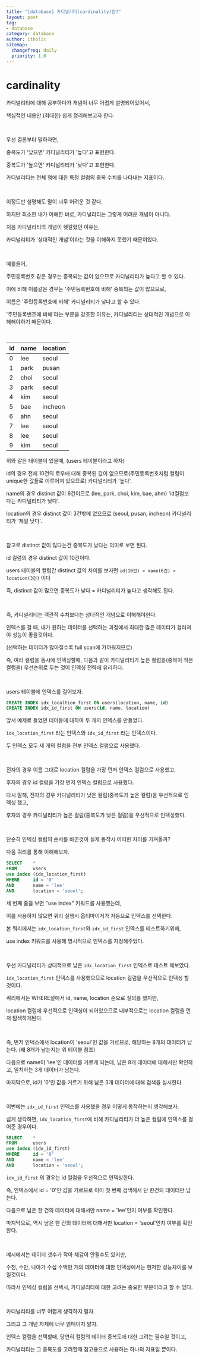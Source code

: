 ```yaml
---
title: "[database] 카디널리티(cardinality)란?"
layout: post
tag:
- database
category: database
author: itholic
sitemap:
  changefreq: daily
  priority: 1.0
---
```


# cardinality

카디널리티에 대해 공부하다가 개념이 너무 어렵게 설명되어있어서,

핵심적인 내용만 (최대한) 쉽게 정리해보고자 한다.

<br/>

우선 결론부터 말하자면,

중복도가 '낮으면' 카디널리티가 '높다'고 표현한다.

중복도가 '높으면' 카디널리티가 '낮다'고 표현한다.

카디널리티는 전체 행에 대한 특정 컬럼의 중복 수치를 나타내는 지표이다.

<br/>

이정도만 설명해도 말이 너무 어려운 것 같다.

하지만 최소한 내가 이해한 바로, 카디널리티는 그렇게 어려운 개념이 아니다.

처음 카디널리티의 개념이 헷갈렸던 이유는,

카디널리티가 '상대적인 개념'이라는 것을 이해하지 못했기 때문이었다.

<br/>

예를들어,

주민등록번호 같은 경우는 중복되는 값이 없으므로 카디널리티가 높다고 할 수 있다.

이에 비해 이름같은 경우는 '주민등록번호에 비해' 중복되는 값이 많으므로,

이름은 '주민등록번호에 비해' 카디널리티가 낮다고 할 수 있다.

'주민등록번호에 비해'라는 부분을 강조한 이유는, 카디널리티는 상대적인 개념으로 이해해야하기 때문이다.

<br/>

|id|name|location|
|---|---|---|
|0|lee|seoul|
|1|park|pusan|
|2|choi|seoul|
|3|park|seoul|
|4|kim|seoul|
|5|bae|incheon|
|6|ahn|seoul|
|7|lee|seoul|
|8|lee|seoul|
|9|kim|seoul|

위와 같은 테이블이 있을때, (users 테이블이라고 하자)

id의 경우 전체 10건의 로우에 대해 중복된 값이 없으므로(주민등록번호처럼 컬럼이 unique한 값들로 이루어져 있으므로) 카디널리티가 '높다'.

name의 경우 distinct 값이 6건이므로 (lee, park, choi, kim, bae, ahm) 'id컬럼보다는 카디널리티가 낮다'.

location의 경우 distinct 값이 3건밖에 없으므로 (seoul, pusan, incheon) 카디널리티가 '제일 낮다'.

<br/>

참고로 distinct 값이 많다는건 중복도가 낮다는 의미로 보면 된다.

id 컬럼의 경우 distinct 값이 10건이다.

users 테이블의 컬럼간 distinct 값의 차이를 보자면 `id(10건) > name(6건) > location(3건)` 이다

즉, distinct 값이 많으면 중복도가 낮다 = 카디널리티가 높다고 생각해도 된다.

<br/>

즉, 카디널리티는 객관적 수치보다는 상대적인 개념으로 이해해야한다.

인덱스를 걸 때, 내가 원하는 데이터를 선택하는 과정에서 최대한 많은 데이터가 걸러져야 성능이 좋을것이다.

(선택하는 데이터가 많아질수록 full scan에 가까워지므로)

즉, 여러 컬럼을 동시에 인덱싱할때, 다음과 같이 카디널리티가 높은 컬럼을(중복이 적은 컬럼을) 우선순위로 두는 것이 인덱싱 전략에 유리하다.

<br/>

users 테이블에 인덱스를 걸어보자.

```sql
CREATE INDEX idx_localtion_first ON users(location, name, id)
CREATE INDEX idx_id_first ON users(id, name, location)
```

앞서 예제로 들었던 테이블에 대하여 두 개의 인덱스를 만들었다.

`idx_location_first` 라는 인덱스와 `idx_id_first` 라는 인덱스이다.

두 인덱스 모두 세 개의 컬럼을 전부 인덱스 컬럼으로 사용했다.

<br/>

전자의 경우 이름 그대로 location 컬럼을 가장 먼저 인덱스 컬럼으로 사용했고,

후자의 경우 id 컬럼을 가장 먼저 인덱스 컬럼으로 사용했다.

다시 말해, 전자의 경우 카디널리티가 낮은 컬럼(중복도가 높은 컬럼)을 우선적으로 인덱싱 했고,

후자의 경우 카디널리티가 높은 컬럼(중복도가 낮은 컬럼)을 우선적으로 인덱싱했다.

<br/>

단순히 인덱싱 컬럼의 순서를 바꾼것이 실제 동작시 어떠한 차이를 가져올까?

다음 쿼리를 통해 이해해보자.


```sql
SELECT    *
FROM      users
use index (idx_location_first)
WHERE     id = '0'
AND       name = 'lee'
AND       location = 'seoul';
```

세 번째 줄을 보면 "use index" 키워드를 사용했는데,

이를 사용하지 않으면 쿼리 실행시 옵티마이저가 자동으로 인덱스를 선택한다.

본 쿼리에서는 `idx_location_first`와 `idx_id_first` 인덱스를 테스트하기위해,

use index 키워드를 사용해 명시적으로 인덱스를 지정해주었다.

<br/>

우선 카디널리티가 상대적으로 낮은 `idx_location_first` 인덱스로 테스트 해보았다.

`idx_location_first` 인덱스를 사용했으므로 location 컬럼을 우선적으로 인덱싱 할 것이다.

쿼리에서는 WHERE절에서 id, name, location 순으로 질의를 했지만,

location 컬럼에 우선적으로 인덱싱이 되어있으므로 내부적으로는 location 컬럼을 먼저 탐색하게된다.

<br/>

즉, 먼저 인덱스에서 location이 'seoul'인 값을 거르므로, 해당하는 8개의 데이터가 남는다. (왜 8개가 남는지는 위 테이블 참조)

다음으로 name이 'lee'인 데이터를 거르게 되는데, 남은 8개 데이터에 대해서만 확인하고, 일치하는 3개 데이터가 남는다.

마지막으로, id가 '0'인 값을 거르기 위해 남은 3개 데이터에 대해 검색을 실시한다.


<br/>

이번에는 `idx_id_first` 인덱스를 사용했을 경우 어떻게 동작하는지 생각해보자.

쉽게 생각하면, `idx_location_first`에 비해 카디널리티가 더 높은 컬럼에 인덱스를 걸어준 경우이다.

```sql
SELECT    *
FROM      users
use index (idx_id_first)
WHERE     id = '0'
AND       name = 'lee'
AND       location = 'seoul';
```

`idx_id_first` 의 경우는 id 컬럼을 우선적으로 인덱싱한다.

즉, 인덱스에서 id = '0'인 값을 거르므로 이미 첫 번째 검색해서 단 한건의 데이터만 남는다.

다음으로 남은 한 건의 데이터에 대해서만 name = 'lee'인지 여부를 확인한다.

마지막으로, 역시 남은 한 건의 데이터에 대해서만 location = 'seoul'인지 여부를 확인한다.

<br/>

예시에서는 데이터 갯수가 작아 체감이 안될수도 있지만,

수천, 수만, 나아가 수십 수백만 개의 데이터에 대한 인덱싱에서는 현저한 성능차이를 보일것이다.

따라서 인덱싱 컬럼을 선택시, 카디널리티에 대한 고려는 중요한 부분이라고 할 수 있다.

<br/>

카디널리티를 너무 어렵게 생각하지 말자.

그리고 그 개념 자체에 너무 얽매이지 말자.

인덱스 컬럼을 선택할때, 당연히 컬럼의 데이터 중복도에 대한 고려는 필수일 것이고,

카디널리티는 그 중복도를 고려할때 참고용으로 사용하는 하나의 지표일 뿐이다.
